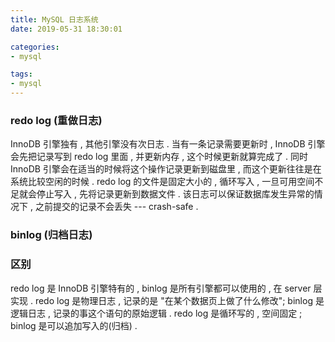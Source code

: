 ```yaml
---
title: MySQL 日志系统
date: 2019-05-31 18:30:01

categories: 
- mysql

tags: 
- mysql
---
```


### redo log (重做日志)
InnoDB 引擎独有 , 其他引擎没有次日志 .
当有一条记录需要更新时 , InnoDB 引擎会先把记录写到 redo log 里面 , 并更新内存 , 这个时候更新就算完成了 . 同时 InnoDB 引擎会在适当的时候将这个操作记录更新到磁盘里 , 而这个更新往往是在系统比较空闲的时候 .
redo log 的文件是固定大小的 , 循环写入 , 一旦可用空间不足就会停止写入 , 先将记录更新到数据文件 .
该日志可以保证数据库发生异常的情况下 , 之前提交的记录不会丢失 --- crash-safe .


### binlog (归档日志)







### 区别
redo log 是 InnoDB 引擎特有的 , binlog 是所有引擎都可以使用的 , 在 server 层实现 .
redo log 是物理日志 , 记录的是 "在某个数据页上做了什么修改"; binlog 是逻辑日志 , 记录的事这个语句的原始逻辑 .
redo log 是循环写的 , 空间固定 ; binlog 是可以追加写入的(归档) .